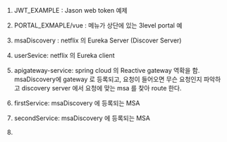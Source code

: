 1. JWT_EXAMPLE : Jason web token 예제
2. PORTAL_EXMAPLE/vue : 메뉴가 상단에 있는 3level portal 예
3. msaDiscovery : netflix 의 Eureka Server (Discover Server)
4. userSevice: netflix 의 Eureka client

5. apigateway-service: spring cloud 의 Reactive gateway 역확을 함.
    msaDiscovery에 gateway 로 등록되고, 
    요청이 들어오면 무슨 요청인지 파악하고 discovery server 에서 요청에 맞는 msa 를 찾아 route 한다.
6. firstService: msaDiscovery 에 등록되는 MSA
7. secondService: msaDiscovery 에 등록되는 MSA
8. 
   
